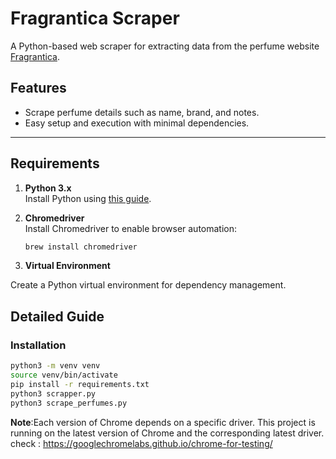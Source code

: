 # Fragrantica Scraper  

A Python-based web scraper for extracting data from the perfume website [Fragrantica](https://www.fragrantica.com).  

## Features  
- Scrape perfume details such as name, brand, and notes.  
- Easy setup and execution with minimal dependencies.  

---

## Requirements  

1. **Python 3.x**  
   Install Python using [this guide](https://docs.python-guide.org/starting/install3/osx/).  

2. **Chromedriver**  
   Install Chromedriver to enable browser automation:  
   ```bash  
   brew install chromedriver  

3. **Virtual Environment**

Create a Python virtual environment for dependency management.

## Detailed Guide

### Installation
```bash
python3 -m venv venv
source venv/bin/activate
pip install -r requirements.txt
python3 scrapper.py
python3 scrape_perfumes.py
```

**Note**:Each version of Chrome depends on a specific driver. This project is running on the latest version of Chrome and the corresponding latest driver.
check : https://googlechromelabs.github.io/chrome-for-testing/






